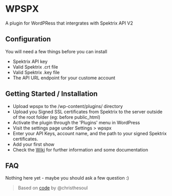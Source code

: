 WPSPX
=====

A plugin for WordPRess that intergrates with Spektrix API V2

Configuration
-------------

You will need a few things before you can install

- Spektrix API key
- Valid Spektrix .crt file
- Valid Spektrix .key file
- The API URL endpoint for your custome account

Getting Started / Installation
------------------------------

- Upload wpspx to the /wp-content/plugins/ directory
- Upload you Signed SSL certificates from Spektrix to the server outside of the root folder (eg: before public_html)
- Activate the plugin through the 'Plugins' menu in WordPress
- Visit the settings page under Settings > wpspx
- Enter your API Keys, account name, and the path to your signed Spektrix certificates.
- Add your first show
- Check the [Wiki](https://github.com/pixelpudu/wpspx/wiki) for further information and some documentation

FAQ
---

Nothing here yet - maybe you should ask a few question :)


> Based on [code](https://github.com/christhesoul/spektrix) by @christhesoul
